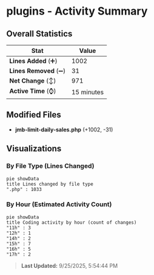 # plugins - Activity Summary 

## Overall Statistics

| Stat                   | Value                                                             |
| ---------------------- | ----------------------------------------------------------------- |
| **Lines Added** (➕)   | 1002                                          |
| **Lines Removed** (➖) | 31                                        |
| **Net Change** (↕)    | 971                |
| **Active Time** (⌚)   | 15 minutes |


## Modified Files
- **jmb-limit-daily-sales.php** (+1002, -31)

## Visualizations

### By File Type (Lines Changed)

```mermaid
pie showData
title Lines changed by file type
".php" : 1033
```

### By Hour (Estimated Activity Count)

```mermaid
pie showData
title Coding activity by hour (count of changes)
"11h" : 3
"12h" : 1
"14h" : 2
"15h" : 7
"16h" : 5
"17h" : 2
```


> **Last Updated:** 9/25/2025, 5:54:44 PM